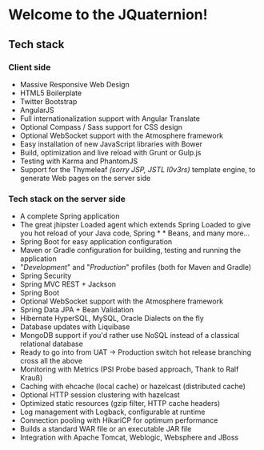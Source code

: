 #  Welcome to the JQuaternion!

##  Tech stack

###  Client side

* Massive Responsive Web Design
* HTML5 Boilerplate
* Twitter Bootstrap
* AngularJS
* Full internationalization support with Angular Translate
* Optional Compass / Sass support for CSS design
* Optional WebSocket support with the Atmosphere framework
* Easy installation of new JavaScript libraries with Bower
* Build, optimization and live reload with Grunt or Gulp.js
* Testing with Karma and PhantomJS
* Support for the Thymeleaf _(sorry JSP, JSTL l0v3rs)_ template engine, to generate Web pages on the server side

### Tech stack on the server side
* A complete Spring application
* The great jhipster Loaded agent which extends Spring Loaded to give you hot reload of your Java code, Spring * * Beans, and many more...
* Spring Boot for easy application configuration
* Maven or Gradle configuration for building, testing and running the application
* "_Development_" and "_Production_" profiles (both for Maven and Gradle)
* Spring Security
* Spring MVC REST + Jackson
* Spring Boot
* Optional WebSocket support with the Atmosphere framework
* Spring Data JPA + Bean Validation
* Hibernate HyperSQL, MySQL, Oracle Dialects on the fly
* Database updates with Liquibase
* MongoDB support if you'd rather use NoSQL instead of a classical relational database
* Ready to go into from UAT -> Production switch hot release branching cross all the above
* Monitoring with Metrics (PSI Probe based approach, Thank to Ralf Krauß)
* Caching with ehcache (local cache) or hazelcast (distributed cache)
* Optional HTTP session clustering with hazelcast
* Optimized static resources (gzip filter, HTTP cache headers)
* Log management with Logback, configurable at runtime
* Connection pooling with HikariCP for optimum performance
* Builds a standard WAR file or an executable JAR file
* Integration with Apache Tomcat, Weblogic, Websphere and JBoss